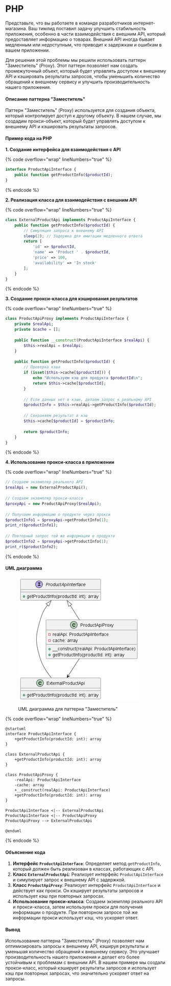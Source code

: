 # PHP

Представьте, что вы работаете в команде разработчиков интернет-магазина. Ваш тимлид поставил задачу улучшить стабильность приложения, особенно в части взаимодействия с внешним API, который предоставляет информацию о товарах. Внешний API иногда бывает медленным или недоступным, что приводит к задержкам и ошибкам в вашем приложении.

Для решения этой проблемы мы решили использовать паттерн "Заместитель" (Proxy). Этот паттерн позволяет нам создать промежуточный объект, который будет управлять доступом к внешнему API и кэшировать результаты запросов, чтобы уменьшить количество обращений к внешнему сервису и улучшить производительность нашего приложения.

#### Описание паттерна "Заместитель"

Паттерн "Заместитель" (Proxy) используется для создания объекта, который контролирует доступ к другому объекту. В нашем случае, мы создадим прокси-объект, который будет управлять доступом к внешнему API и кэшировать результаты запросов.

#### Пример кода на PHP

**1. Создание интерфейса для взаимодействия с API**

{% code overflow="wrap" lineNumbers="true" %}
```php
interface ProductApiInterface {
    public function getProductInfo($productId);
}
```
{% endcode %}

**2. Реализация класса для взаимодействия с внешним API**

{% code overflow="wrap" lineNumbers="true" %}
```php
class ExternalProductApi implements ProductApiInterface {
    public function getProductInfo($productId) {
        // Симуляция запроса к внешнему API
        sleep(2); // Задержка для имитации медленного ответа
        return [
            'id' => $productId,
            'name' => 'Product ' . $productId,
            'price' => 100,
            'availability' => 'In stock'
        ];
    }
}
```
{% endcode %}

**3. Создание прокси-класса для кэширования результатов**

{% code overflow="wrap" lineNumbers="true" %}
```php
class ProductApiProxy implements ProductApiInterface {
    private $realApi;
    private $cache = [];

    public function __construct(ProductApiInterface $realApi) {
        $this->realApi = $realApi;
    }

    public function getProductInfo($productId) {
        // Проверка кэша
        if (isset($this->cache[$productId])) {
            echo "Используем кэш для продукта $productId\n";
            return $this->cache[$productId];
        }

        // Если данных нет в кэше, делаем запрос к реальному API
        $productInfo = $this->realApi->getProductInfo($productId);

        // Сохраняем результат в кэш
        $this->cache[$productId] = $productInfo;

        return $productInfo;
    }
}
```
{% endcode %}

**4. Использование прокси-класса в приложении**

{% code overflow="wrap" lineNumbers="true" %}
```php
// Создаем экземпляр реального API
$realApi = new ExternalProductApi();

// Создаем экземпляр прокси-класса
$proxyApi = new ProductApiProxy($realApi);

// Получаем информацию о продукте через прокси
$productInfo1 = $proxyApi->getProductInfo(1);
print_r($productInfo1);

// Повторный запрос той же информации о продукте
$productInfo2 = $proxyApi->getProductInfo(1);
print_r($productInfo2);
```
{% endcode %}

#### UML диаграмма

<figure><img src="../../../../../.gitbook/assets/image (1) (1) (1) (1) (1) (1) (1) (1) (1) (1) (1) (1) (1) (1) (1).png" alt=""><figcaption><p>UML диаграмма для паттерна "Заместитель"</p></figcaption></figure>

{% code overflow="wrap" lineNumbers="true" %}
```plantuml
@startuml
interface ProductApiInterface {
    +getProductInfo(productId: int): array
}

class ExternalProductApi {
    +getProductInfo(productId: int): array
}

class ProductApiProxy {
    -realApi: ProductApiInterface
    -cache: array
    +__construct(realApi: ProductApiInterface)
    +getProductInfo(productId: int): array
}

ProductApiInterface <|-- ExternalProductApi
ProductApiInterface <|-- ProductApiProxy
ProductApiProxy --> ExternalProductApi

@enduml
```
{% endcode %}

#### Объяснение кода

1. **Интерфейс `ProductApiInterface`**: Определяет метод `getProductInfo`, который должен быть реализован в классах, работающих с API.
2. **Класс `ExternalProductApi`**: Реализует интерфейс `ProductApiInterface` и симулирует запрос к внешнему API с задержкой.
3. **Класс `ProductApiProxy`**: Реализует интерфейс `ProductApiInterface` и действует как прокси. Он кэширует результаты запросов и использует кэш при повторных запросах.
4. **Использование прокси-класса**: Создаем экземпляр реального API и прокси-класса, затем используем прокси для получения информации о продукте. При повторном запросе той же информации прокси использует кэш, что ускоряет ответ.

#### Вывод

Использование паттерна "Заместитель" (Proxy) позволяет нам оптимизировать запросы к внешнему API, кэшируя результаты и уменьшая количество обращений к внешнему сервису. Это улучшает производительность нашего приложения и делает его более устойчивым к проблемам с внешним API. В нашем примере мы создали прокси-класс, который кэширует результаты запросов и использует кэш при повторных запросах, что значительно ускоряет ответ на запросы.
